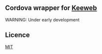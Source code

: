 ## Cordova wrapper for [Keeweb](https://keeweb.info/)
WARNING: Under early development

## Licence
[MIT](LICENCE.txt)